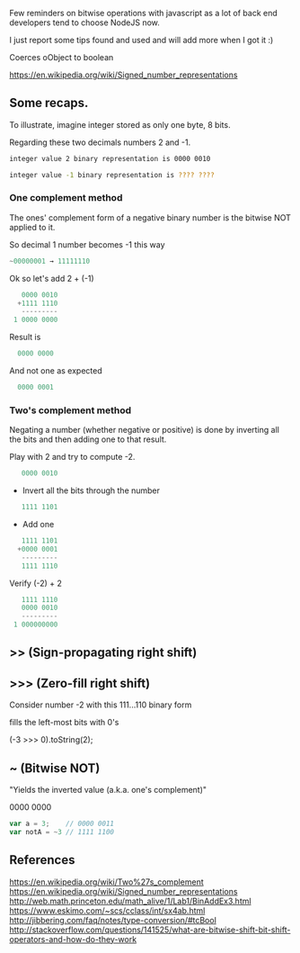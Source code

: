 Few reminders on bitwise operations with javascript as a lot of back end developers tend to choose NodeJS now.

I just report some tips found and used and will add more when I got it :)

Coerces oObject to boolean

https://en.wikipedia.org/wiki/Signed_number_representations

## Some recaps.

To illustrate, imagine integer stored as only one byte, 8 bits.

Regarding these two decimals numbers 2 and -1.

```bash
integer value 2 binary representation is 0000 0010
```

```bash
integer value -1 binary representation is ???? ????
```

### One complement method

The ones' complement form of a negative binary number is the bitwise NOT applied to it.

So decimal 1 number becomes -1 this way

```javascript
~00000001 → 11111110
```

Ok so let's add 2 + (-1)

```javascript
   0000 0010
  +1111 1110
   ---------
 1 0000 0000
```

Result is

```javascript
  0000 0000
```

And not one as expected

```javascript
  0000 0001
```

### Two's complement method

Negating a number (whether negative or positive) is done by inverting all the bits and then adding one to that result.

Play with 2 and try to compute -2.

```javascript
   0000 0010
```

- Invert all the bits through the number

```javascript
   1111 1101
```

- Add one

```javascript
   1111 1101
  +0000 0001
   ---------
   1111 1110
```

Verify (-2) + 2

```javascript
   1111 1110
   0000 0010
   ---------
 1 000000000
```

## >> (Sign-propagating right shift)



## >>> (Zero-fill right shift)

Consider number -2 with this 111...110 binary form

fills the left-most bits with 0's

(-3 >>> 0).toString(2);

## ~ (Bitwise NOT)

"Yields the inverted value (a.k.a. one's complement)"



0000 0000

```javascript
var a = 3;    // 0000 0011
var notA = ~3 // 1111 1100
```


## References

https://en.wikipedia.org/wiki/Two%27s_complement
https://en.wikipedia.org/wiki/Signed_number_representations
http://web.math.princeton.edu/math_alive/1/Lab1/BinAddEx3.html
https://www.eskimo.com/~scs/cclass/int/sx4ab.html
http://jibbering.com/faq/notes/type-conversion/#tcBool
http://stackoverflow.com/questions/141525/what-are-bitwise-shift-bit-shift-operators-and-how-do-they-work
